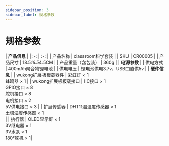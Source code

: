 ```yaml
---
sidebar_position: 3
sidebar_label: 规格参数
---
```


# 规格参数

| **产品信息** |
| :-: | :-: |
| 产品名称 | classroom科学套装 |
| SKU | CR00005 |
| 产品尺寸 | 18.5*16.5*4.5CM |
| 产品重量（含包装） | 360g |
| **电源参数** |
| 供电方式 | 400mAh聚合物锂电池 |
| 供电电压 | 锂电池供电3.7v，USB口直供5v |
| **硬件信息** |
| wukong扩展板板载器件 | 彩虹灯 × 1<br />  蜂鸣器 × 1 |
| wukong扩展板板载接口 | IIC接口 × 1<br /> GPIO接口 × 8<br /> 舵机接口 × 8<br /> 电机接口 × 2<br /> 5V供电接口 × 3 |
| 扩展传感器 | DHT11温湿度传感器 × 1<br /> 土壤湿度传感器 × 1<br /> |
| 执行器 | OLED显示屏 × 1<br /> 3V继电器 × 1<br /> 3V水泵 × 1<br /> 180°舵机 × 1|
